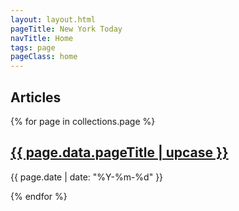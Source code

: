 ```yaml
---
layout: layout.html
pageTitle: New York Today
navTitle: Home
tags: page
pageClass: home
---
```


## Articles

<main class="stories"></main>

{% for page in collections.page %}

<h2> <a href="{{ page.url }}"> {{ page.data.pageTitle | upcase }} </a> </h2>
<p> {{ page.date | date: "%Y-%m-%d" }} </p>

{% endfor %}
